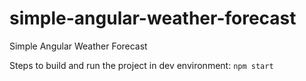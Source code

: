 # simple-angular-weather-forecast
Simple Angular Weather Forecast

Steps to build and run the project in dev environment:
    ``` npm start ```
